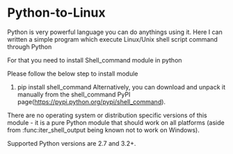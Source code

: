 # Python-to-Linux

Python is very powerful language you can do anythings using it.
Here I can written a simple program which execute Linux/Unix shell script command through Python

For that you need to install Shell_command module in python

Please follow the below step to install module

1. pip install shell_command
Alternatively, you can download and unpack it manually from the shell_command PyPI page(https://pypi.python.org/pypi/shell_command).

There are no operating system or distribution specific versions of this module - it is a pure Python module that should work on all platforms (aside from :func:iter_shell_output being known not to work on Windows).

Supported Python versions are 2.7 and 3.2+.


